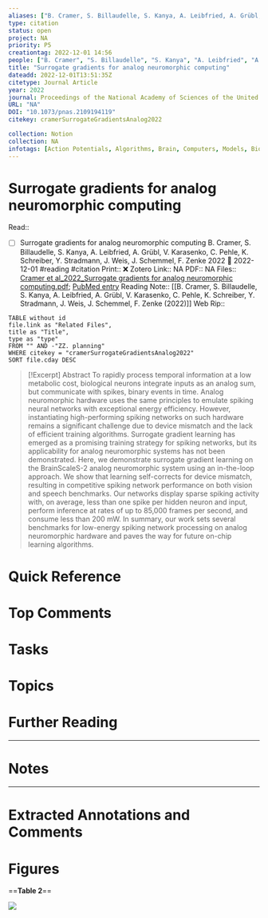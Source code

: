 ```yaml
---
aliases: ["B. Cramer, S. Billaudelle, S. Kanya, A. Leibfried, A. Grübl, V. Karasenko, C. Pehle, K. Schreiber, Y. Stradmann, J. Weis, J. Schemmel, F. Zenke (2022)", Cramer et al. (2022)]
type: citation
status: open
project: NA
priority: P5
creationtag: 2022-12-01 14:56
people: ["B. Cramer", "S. Billaudelle", "S. Kanya", "A. Leibfried", "A. Grübl", "V. Karasenko", "C. Pehle", "K. Schreiber", "Y. Stradmann", "J. Weis", "J. Schemmel", "F. Zenke"]
title: "Surrogate gradients for analog neuromorphic computing"
dateadd: 2022-12-01T13:51:35Z
citetype: Journal Article
year: 2022
journal: Proceedings of the National Academy of Sciences of the United States of America
URL: "NA"
DOI: "10.1073/pnas.2109194119"
citekey: cramerSurrogateGradientsAnalog2022

collection: Notion
collection: NA
infotags: [Action Potentials, Algorithms, Brain, Computers, Models, Biological, Models, Neurological, Models, Theoretical, Neural Networks, Computer, Neurons, neuromorphic hardware, recurrent neural networks, self-calibration, spiking neural networks, surrogate gradients]
---
```


# Surrogate gradients for analog neuromorphic computing
Read:: 
- [ ] Surrogate gradients for analog neuromorphic computing B. Cramer, S. Billaudelle, S. Kanya, A. Leibfried, A. Grübl, V. Karasenko, C. Pehle, K. Schreiber, Y. Stradmann, J. Weis, J. Schemmel, F. Zenke 2022 🛫 2022-12-01 #reading #citation
Print::  ❌
Zotero Link:: NA
PDF:: NA
Files:: [Cramer et al_2022_Surrogate gradients for analog neuromorphic computing.pdf](file:///C:%5CUsers%5Cmichaelt%5CZotero%5Cstorage%5CUAYTU6SE%5CCramer%20et%20al_2022_Surrogate%20gradients%20for%20analog%20neuromorphic%20computing.pdf); [PubMed entry](file:///)
Reading Note:: [[B. Cramer, S. Billaudelle, S. Kanya, A. Leibfried, A. Grübl, V. Karasenko, C. Pehle, K. Schreiber, Y. Stradmann, J. Weis, J. Schemmel, F. Zenke (2022)]]
Web Rip:: 

```dataview
TABLE without id
file.link as "Related Files",
title as "Title",
type as "type"
FROM "" AND -"ZZ. planning"
WHERE citekey = "cramerSurrogateGradientsAnalog2022" 
SORT file.cday DESC
```


> [!Excerpt] Abstract
> To rapidly process temporal information at a low metabolic cost, biological neurons integrate inputs as an analog sum, but communicate with spikes, binary events in time. Analog neuromorphic hardware uses the same principles to emulate spiking neural networks with exceptional energy efficiency. However, instantiating high-performing spiking networks on such hardware remains a significant challenge due to device mismatch and the lack of efficient training algorithms. Surrogate gradient learning has emerged as a promising training strategy for spiking networks, but its applicability for analog neuromorphic systems has not been demonstrated. Here, we demonstrate surrogate gradient learning on the BrainScaleS-2 analog neuromorphic system using an in-the-loop approach. We show that learning self-corrects for device mismatch, resulting in competitive spiking network performance on both vision and speech benchmarks. Our networks display sparse spiking activity with, on average, less than one spike per hidden neuron and input, perform inference at rates of up to 85,000 frames per second, and consume less than 200 mW. In summary, our work sets several benchmarks for low-energy spiking network processing on analog neuromorphic hardware and paves the way for future on-chip learning algorithms.


# Quick Reference

# Top Comments

# Tasks

# Topics


# Further Reading 
 

----
# Notes


----
# Extracted Annotations and Comments


# Figures

==**Table 2**==  

![](file://C:%5CUsers%5Cmichaelt%5CZotero%5Cstorage%5C8YQNLJCJ%5Cimage.png)

